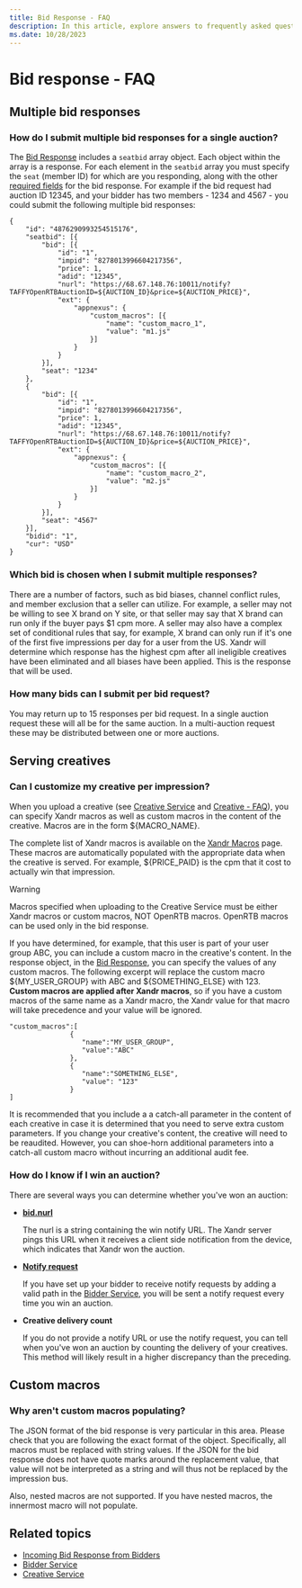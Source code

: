 ```yaml
---
title: Bid Response - FAQ
description: In this article, explore answers to frequently asked questions about the process of responding to bids, bid preparation, submission, and related topics.
ms.date: 10/28/2023
---
```


# Bid response - FAQ

## Multiple bid responses

### How do I submit multiple bid responses for a single auction?

The [Bid Response](incoming-bid-response-from-bidders.md) includes a `seatbid` array object. Each object within the array is a response. For each element in the `seatbid` array you must specify the `seat` (member ID) for which are you responding, along with the other [required fields](incoming-bid-response-from-bidders.md) for the bid response. For example if the bid request had auction ID 12345, and your bidder has two members - 1234 and 4567 - you could submit the following multiple bid responses:

``` pre
{
    "id": "4876290993254515176",
    "seatbid": [{
        "bid": [{
            "id": "1",
            "impid": "8278013996604217356",
            "price": 1,
            "adid": "12345",
            "nurl": "https://68.67.148.76:10011/notify?TAFFYOpenRTBAuctionID=${AUCTION_ID}&price=${AUCTION_PRICE}",
            "ext": {
                "appnexus": {
                    "custom_macros": [{
                        "name": "custom_macro_1",
                        "value": "m1.js"
                    }]
                }
            }
        }],
        "seat": "1234"
    },
    {
        "bid": [{
            "id": "1",
            "impid": "8278013996604217356",
            "price": 1,
            "adid": "12345",
            "nurl": "https://68.67.148.76:10011/notify?TAFFYOpenRTBAuctionID=${AUCTION_ID}&price=${AUCTION_PRICE}",
            "ext": {
                "appnexus": {
                    "custom_macros": [{
                        "name": "custom_macro_2",
                        "value": "m2.js"
                    }]
                }
            }
        }],
        "seat": "4567"
    }],
    "bidid": "1",
    "cur": "USD"
}
```

### Which bid is chosen when I submit multiple responses?

There are a number of factors, such as bid biases, channel conflict rules, and member exclusion that a seller can utilize. For example, a
seller may not be willing to see X brand on Y site, or that seller may say that X brand can run only if the buyer pays $1 cpm more. A seller may also have a complex set of conditional rules that say, for example, X brand can only run if it's one of the first five impressions per day for a user from the US. Xandr will determine which response has the highest cpm after all ineligible creatives have been eliminated and all biases have been applied. This is the response that will be used.

### How many bids can I submit per bid request?

You may return up to 15 responses per bid request. In a single auction request these will all be for the same auction. In a multi-auction
request these may be distributed between one or more auctions.

## Serving creatives

### Can I customize my creative per impression?

When you upload a creative (see [Creative Service](creative-service.md) and [Creative - FAQ](creative---faq.md)), you can specify Xandr
macros as well as custom macros in the content of the creative. Macros are in the form ${MACRO_NAME}.

The complete list of Xandr macros is available on the [Xandr Macros](xandr-macros.md) page. These macros are automatically populated with the appropriate data when the creative is served. For example, ${PRICE_PAID} is the cpm that it cost to actually win that impression.

> [!WARNING]
> Macros specified when uploading to the Creative Service must be either Xandr macros or custom macros, NOT OpenRTB macros. OpenRTB macros can be used only in the bid response.

If you have determined, for example, that this user is part of your user group ABC, you can include a custom macro in the creative's content. In the response object, in the [Bid Response](incoming-bid-response-from-bidders.md), you can specify the values of any custom macros. The following excerpt will replace the custom macro ${MY_USER_GROUP} with ABC and ${SOMETHING_ELSE} with 123.
**Custom macros are applied after Xandr macros**, so if you have a custom macros of the same name as a Xandr macro, the Xandr value for that macro will take precedence and your value will be ignored.

``` pre
"custom_macros":[
               {
                  "name":"MY_USER_GROUP",
                  "value":"ABC"
               },
               {
                  "name":"SOMETHING_ELSE",
                  "value": "123"
               }
]
```

It is recommended that you include a a catch-all parameter in the content of each creative in case it is determined that you need to serve
extra custom parameters. If you change your creative's content, the creative will need to be reaudited. However, you can shoe-horn
additional parameters into a catch-all custom macro without incurring an additional audit fee.

### How do I know if I win an auction?

There are several ways you can determine whether you've won an auction:

- **[bid.nurl](incoming-bid-response-from-bidders.md)**

  The nurl is a string containing the win notify URL. The Xandr server pings this URL when it receives a client side notification from the device, which indicates that Xandr won the auction.

- **[Notify request](notify-request.md)**

  If you have set up your bidder to receive notify requests by adding a valid path in the [Bidder Service](bidder-service.md), you will be sent a notify request every time you win an auction.

- **Creative delivery count**

  If you do not provide a notify URL or use the notify request, you can tell when you've won an auction by counting the delivery of your creatives. This method will likely result in a higher discrepancy than the preceding.

## Custom macros

### Why aren't custom macros populating?

The JSON format of the bid response is very particular in this area. Please check that you are following the exact format of the object.
Specifically, all macros must be replaced with string values. If the JSON for the bid response does not have quote marks around the
replacement value, that value will not be interpreted as a string and will thus not be replaced by the impression bus.

Also, nested macros are not supported. If you have nested macros, the innermost macro will not populate.

## Related topics

- [Incoming Bid Response from Bidders](incoming-bid-response-from-bidders.md)
- [Bidder Service](bidder-service.md)
- [Creative Service](creative-service.md)
